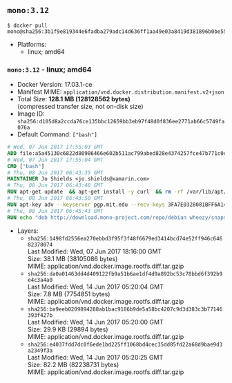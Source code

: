 ## `mono:3.12`

```console
$ docker pull mono@sha256:3b1f9e819344e6fadba279adc14d636ff1aa49e03a8419d381896b0be55c002f
```

-	Platforms:
	-	linux; amd64

### `mono:3.12` - linux; amd64

-	Docker Version: 17.03.1-ce
-	Manifest MIME: `application/vnd.docker.distribution.manifest.v2+json`
-	Total Size: **128.1 MB (128128562 bytes)**  
	(compressed transfer size, not on-disk size)
-	Image ID: `sha256:d105d8a2ccda76ce135bbc12659bb3eb97f48d0f836ee2771ab66c5749fa076a`
-	Default Command: `["bash"]`

```dockerfile
# Wed, 07 Jun 2017 17:55:03 GMT
ADD file:a5a45130c6822d80986466e602b511ac799abed828e4374257fce47b771c0ce6 in / 
# Wed, 07 Jun 2017 17:55:04 GMT
CMD ["bash"]
# Thu, 08 Jun 2017 06:43:35 GMT
MAINTAINER Jo Shields <jo.shields@xamarin.com>
# Thu, 08 Jun 2017 06:43:48 GMT
RUN apt-get update 	&& apt-get install -y curl 	&& rm -rf /var/lib/apt/lists/*
# Thu, 08 Jun 2017 06:43:50 GMT
RUN apt-key adv --keyserver pgp.mit.edu --recv-keys 3FA7E0328081BFF6A14DA29AA6A19B38D3D831EF
# Thu, 08 Jun 2017 06:45:43 GMT
RUN echo "deb http://download.mono-project.com/repo/debian wheezy/snapshots/3.12.0 main" > /etc/apt/sources.list.d/mono-xamarin.list         && echo "deb http://download.mono-project.com/repo/debian 312-security main" >> /etc/apt/sources.list.d/mono-xamarin.list 	&& apt-get update 	&& apt-get install -y mono-devel ca-certificates-mono fsharp mono-vbnc nuget 	&& rm -rf /var/lib/apt/lists/*
```

-	Layers:
	-	`sha256:1498fd2556ea270ebbd3f95f3f48f6679ed3414bcd74e52ff946c64682378074`  
		Last Modified: Wed, 07 Jun 2017 18:16:00 GMT  
		Size: 38.1 MB (38105086 bytes)  
		MIME: application/vnd.docker.image.rootfs.diff.tar.gzip
	-	`sha256:da0a01463dd4d409122fb9a51b6ae1df4d9a892bc53c78bbd6f392b9e4c3a4a0`  
		Last Modified: Wed, 14 Jun 2017 05:20:04 GMT  
		Size: 7.8 MB (7754851 bytes)  
		MIME: application/vnd.docker.image.rootfs.diff.tar.gzip
	-	`sha256:ba9eeb0209894288ab1bac9186b9de5a58bc4207c9d3d383c3b77146393f427b`  
		Last Modified: Wed, 14 Jun 2017 05:20:00 GMT  
		Size: 29.9 KB (29894 bytes)  
		MIME: application/vnd.docker.image.rootfs.diff.tar.gzip
	-	`sha256:e4037fdd7dc0f6ede1bd225ff1068bd4cec35dd85fd22a68d9bae9d3a2349f3a`  
		Last Modified: Wed, 14 Jun 2017 05:20:25 GMT  
		Size: 82.2 MB (82238731 bytes)  
		MIME: application/vnd.docker.image.rootfs.diff.tar.gzip
